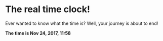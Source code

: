 # The real time clock!

Ever wanted to know what the time is? Well, your journey is about to end!

**The time is Nov 24, 2017, 11:58**
